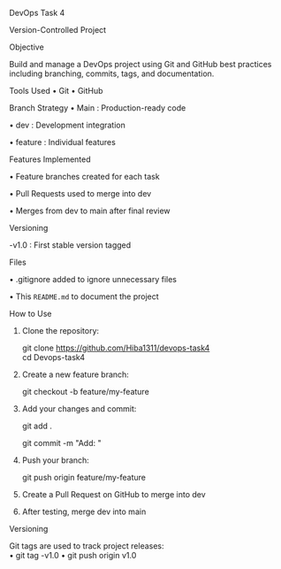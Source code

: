 DevOps Task 4 

 Version-Controlled Project

 Objective
 
Build and manage a DevOps project using Git and GitHub best practices including branching, commits, tags, and documentation.

Tools Used
•	Git
•	GitHub

 Branch Strategy
•	Main : Production-ready code

•	dev : Development integration

•	feature : Individual features 

Features Implemented

•	Feature branches created for each task

•	Pull Requests used to merge into dev

•	Merges from dev to main after final review

 Versioning
 
-v1.0 : First stable version tagged

 Files
 
•	.gitignore added to ignore unnecessary files

•	This `README.md` to document the project

 How to Use
 
1. Clone the repository:
   
   git clone https://github.com/Hiba1311/devops-task4  
   cd Devops-task4  

3. Create a new feature branch:
     
   git checkout -b feature/my-feature  

5. Add your changes and commit:
     
   git add .
   
   git commit -m "Add: <describe your feature>"  

7. Push your branch:
   
   git push origin feature/my-feature  

9. Create a Pull Request on GitHub to merge into dev  

10. After testing, merge dev into main  

Versioning

Git tags are used to track project releases:  
•	git tag -v1.0 
•	git push origin v1.0 
